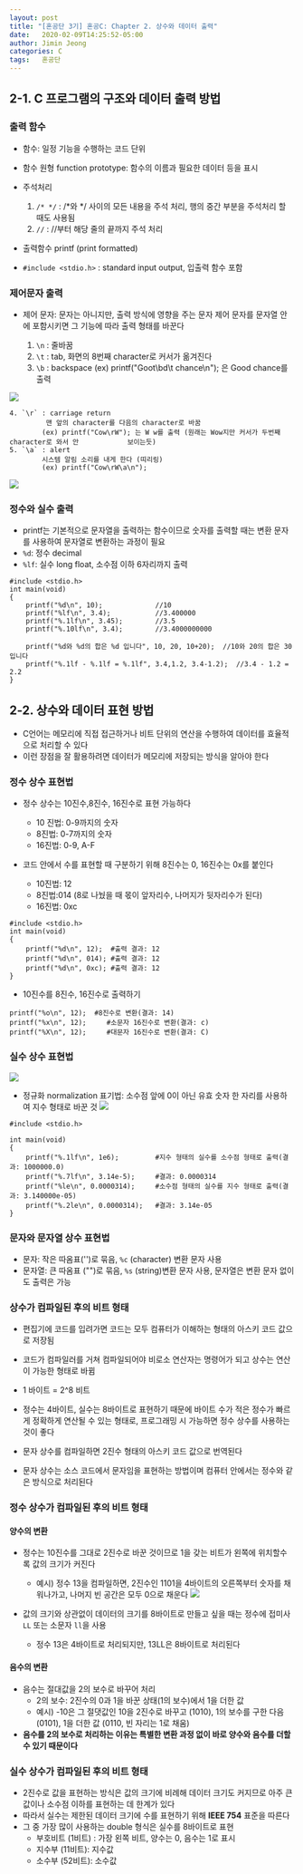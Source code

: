 ```yaml
---
layout: post
title: "[혼공단 3기] 혼공C: Chapter 2. 상수와 데이터 출력"
date:   2020-02-09T14:25:52-05:00
author: Jimin Jeong
categories: C
tags:	혼공단
---
```


## 2-1. C 프로그램의 구조와 데이터 출력 방법
### 출력 함수
- 함수: 일정 기능을 수행하는 코드 단위
- 함수 원형 function prototype: 함수의 이름과 필요한 데이터 등을 표시
- 주석처리
	1. `/* */` : /*와 */ 사이의 모든 내용을 주석 처리, 행의 중간 부분을 주석처리 할 때도 사용됨
	2. `//` : //부터 해당 줄의 끝까지 주석 처리

- 출력함수 printf (print formatted)
- `#include <stdio.h>`
: standard input output, 입출력 함수 포함

### 제어문자 출력
- 제어 문자: 문자는 아니지만, 출력 방식에 영향을 주는 문자
		제어 문자를 문자열 안에 포함시키면 그 기능에 따라 출력 형태를 바꾼다
	
	1.  `\n` : 줄바꿈
	2. `\t` : tab, 화면의 8번째 character로 커서가 옮겨진다
	3. `\b` : backspace 
		     (ex) printf("Goot\bd\t chance\n"); 은 Good	chance를 출력
		     
![](Chapter%202.%20%EC%83%81%EC%88%98%EC%99%80%20%EB%8D%B0%EC%9D%B4%ED%84%B0%20%EC%B6%9C%EB%A0%A5/image.png)

	4. `\r` : carriage return 
		     맨 앞의 character를 다음의 character로 바꿈
		    (ex) printf("Cow\rW"); 는 W w를 출력 (원래는 Wow지만 커서가 두번째 character로 와서 안			   보이는듯)
	5. `\a` : alert
		    시스템 알림 소리를 내게 한다 (띠리링)
		    (ex) printf("Cow\rW\a\n");
![](Chapter%202.%20%EC%83%81%EC%88%98%EC%99%80%20%EB%8D%B0%EC%9D%B4%ED%84%B0%20%EC%B6%9C%EB%A0%A5/image.png)

### 정수와 실수 출력
- printf는 기본적으로 문자열을 출력하는 함수이므로 숫자를 출력할 때는 변환 문자를 사용하여 문자열로 변환하는 과정이 필요
- `%d`: 정수 decimal
- `%lf`: 실수 long float, 소수점 이하 6자리까지 출력
```
#include <stdio.h>
int main(void)
{
	printf("%d\n", 10);				//10
	printf("%lf\n", 3.4);			//3.400000
	printf("%.1lf\n", 3.45);		//3.5
	printf("%.10lf\n", 3.4);		//3.4000000000
	
	printf("%d와 %d의 합은 %d 입니다", 10, 20, 10+20);  //10와 20의 합은 30 입니다
	printf("%.1lf - %.1lf = %.1lf", 3.4,1.2, 3.4-1.2);  //3.4 - 1.2 = 2.2
}
```


## 2-2. 상수와 데이터 표현 방법
- C언어는 메모리에 직접 접근하거나 비트 단위의 연산을 수행하여 데이터를 효율적으로 처리할 수 있다
- 이런 장점을 잘 활용하려면 데이터가 메모리에 저장되는 방식을 알아야 한다

### 정수 상수 표현법
- 정수 상수는 10진수,8진수, 16진수로 표현 가능하다
	- 10 진법: 0-9까지의 숫자
	- 8진법: 0-7까지의 숫자
	- 16진법: 0-9, A-F
	
- 코드 안에서 수를 표현할 때 구분하기 위해 8진수는 0, 16진수는 0x를 붙인다
	- 10진법: 12
	- 8진법:014 (8로 나눴을 때 몫이 앞자리수, 나머지가 뒷자리수가 된다)
	- 16진법: 0xc

```
#include <stdio.h>
int main(void)
{
	printf("%d\n", 12);  #출력 결과: 12
	printf("%d\n", 014); #출력 결과: 12
	printf("%d\n", 0xc); #출력 결과: 12
}
```

- 10진수를 8진수, 16진수로 출력하기
```
printf("%o\n", 12);  #8진수로 변환(결과: 14) 
printf("%x\n", 12); 	#소문자 16진수로 변환(결과: c)
printf("%X\n", 12); 	#대문자 16진수로 변환(결과: C)
```


### 실수 상수 표현법
![](Chapter%202.%20%EC%83%81%EC%88%98%EC%99%80%20%EB%8D%B0%EC%9D%B4%ED%84%B0%20%EC%B6%9C%EB%A0%A5/image.png)

- 정규화 normalization 표기법: 소수점 앞에 0이 아닌 유효 숫자 한 자리를 사용하여 지수 형태로 바꾼 것
![](Chapter%202.%20%EC%83%81%EC%88%98%EC%99%80%20%EB%8D%B0%EC%9D%B4%ED%84%B0%20%EC%B6%9C%EB%A0%A5/image.png)

```
#include <stdio.h> 

int main(void) 
{
	printf("%.1lf\n", 1e6); 		#지수 형태의 실수를 소수점 형태로 출력(결과: 1000000.0) 
	printf("%.7lf\n", 3.14e-5);		#결과: 0.0000314
	printf("%le\n", 0.0000314);		#소수점 형태의 실수를 지수 형태로 출력(결과: 3.140000e-05)
	printf("%.2le\n", 0.0000314);	#결과: 3.14e-05
}

```

### 문자와 문자열 상수 표현법
- 문자: 작은 따옴표('')로 묶음, `%c` (character) 변환 문자 사용
- 문자열: 큰 따옴표 ("")로 묶음, `%s` (string)변환 문자 사용, 문자열은 변환 문자 없이도 출력은 가능

### 상수가 컴파일된 후의 비트 형태
- 편집기에 코드를 입려가면 코드는 모두 컴퓨터가 이해하는 형태의 아스키 코드 값으로 저장됨
- 코드가 컴파일러를 거쳐 컴파일되어야 비로소 연산자는 명령어가 되고 상수는 연산이 가능한 형태로 바뀜

- 1 바이트 = 2^8 비트
- 정수는 4바이트, 실수는 8바이트로 표현하기 때문에 바이트 수가 적은 정수가 빠르게 정확하게 연산될 수 있는 형태로, 프로그래밍 시 가능하면 정수 상수를 사용하는 것이 좋다

- 문자 상수를 컴파일하면 2진수 형태의 아스키 코드 값으로 번역된다
- 문자 상수는 소스 코드에서 문자임을 표현하는 방법이며 컴퓨터 안에서는 정수와 같은 방식으로 처리된다

### 정수 상수가 컴파일된 후의 비트 형태
#### 양수의 변환
- 정수는 10진수를 그대로 2진수로 바꾼 것이므로 1을 갖는 비트가 왼쪽에 위치할수록 값의 크기가 커진다
	- 예시) 정수 13을 컴파일하면, 2진수인 1101을 4바이트의 오른쪽부터 숫자를 채워나가고, 나머지 빈 공간은 모두 0으로 채운다
![](Chapter%202.%20%EC%83%81%EC%88%98%EC%99%80%20%EB%8D%B0%EC%9D%B4%ED%84%B0%20%EC%B6%9C%EB%A0%A5/image.png)

- 값의 크기와 상관없이 데이터의 크기를 8바이트로 만들고 싶을 때는 정수에 접미사 `LL` 또는 소문자 `ll`을 사용
	- 정수 13은 4바이트로 처리되지만, 13LL은 8바이트로 처리된다

#### 음수의 변환
- 음수는 절대값을 2의 보수로 바꾸어 처리
	- 2의 보수: 2진수의 0과 1을 바꾼 상태(1의 보수)에서 1을 더한 값
	- 예시) -10은 그 절댓값인 10을 2진수로 바꾸고 (1010), 1의 보수를 구한 다음(0101), 1을 더한 값 (0110, 빈 자리는 1로 채움)
- **음수를 2의 보수로 처리하는 이유는 특별한 변환 과정 없이 바로 양수와 음수를 더할 수 있기 때문이다**

### 실수 상수가 컴파일된 후의 비트 형태
- 2진수로 값을 표현하는 방식은 값의 크기에 비례해 데이터 크기도 커지므로 아주 큰 값이나 소수점 이하를 표현하는 데 한계가 있다
- 따라서 실수는 제한된 데이터 크기에 수를 표현하기 위해 **IEEE 754** 표준을 따른다
- 그 중 가장 많이 사용하는 double 형식은 실수를 8바이트로 표현
	- 부호비트 (1비트) : 가장 왼쪽 비트, 양수는 0, 음수는 1로 표시
	- 지수부 (11비트): 지수값
	- 소수부 (52비트): 소수값


